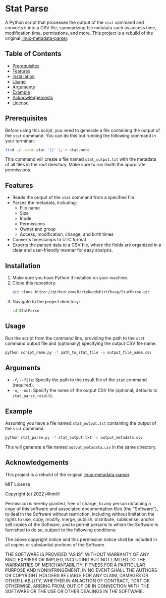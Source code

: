 
# Stat Parse

A Python script that processes the output of the `stat` command and converts it into a CSV file, summarizing file metatata such as access time, modification time, permissions, and more. This project is a rebuild of the original [linux-metadata-parser](https://github.com/genes1sx/linux-metadata-parser).

## Table of Contents
- [Prerequisites](#prerequisites)
- [Features](#features)
- [Installation](#installation)
- [Usage](#usage)
- [Arguments](#arguments)
- [Example](#example)
- [Acknowledgements](#acknowledgements)
- [License](#license)

## Prerequisites

Before using this script, you need to generate a file containing the output of the `stat` command. You can do this but running the following command in your terminan:


```bash
find ./ -exec stat '{}' \; > stat.meta
```

This command will create a file named `stat_output.txt` with the metadata of all files in the root directory. Make sure to run itwith the approirate permissions.

## Features 
- Reads the output of the `stat` command from a specified file.
- Parses the metadata, including:
  - File name
  - Size
  - Inode
  - Permissions
  - Owner and group
  - Access, modification, change, and birth times
- Converts timestamps to UTC format.
- Exports the parsed data to a CSV file, where the fields are organized in a clear and user-friendly manner for easy analysis.

## Installation

1. Make sure you have Python 3 installed on your machine.
2. Clone this repository:
   ```bash
   git clone https://github.com/DirtyDeedsDirtCheap/StatParse.git
   ```
3. Navigate to the project directory:
   ```bash
   cd StatParse
   ```

## Usage

Run the script from the command line, providing the path to the `stat` command output file and (optionally) specifying the output CSV file name.

```bash
python script_name.py -f path_to_stat_file -o output_file_name.csv
```

## Arguments

- `-f`, `--file`: Specify the path to the result file of the `stat` command (required).
- `-o`, `--out`: Specify the name of the output CSV file (optional; defaults to `stat_parse_result`).

## Example

Assuming you have a file named `stat_output.txt` containing the output of the `stat` command:

```bash
python stat_parse.py -f stat_output.txt -o output_metadata.csv
```

This will generate a file named `output_metadata.csv` in the same directory.

## Acknowledgements

This project is a rebuild of the original [linux-metadata-parser](https://github.com/genes1sx/linux-metadata-parser)

MIT License

Copyright (c) 2022 j4hmilli

Permission is hereby granted, free of charge, to any person obtaining a copy
of this software and associated documentation files (the "Software"), to deal
in the Software without restriction, including without limitation the rights
to use, copy, modify, merge, publish, distribute, sublicense, and/or sell
copies of the Software, and to permit persons to whom the Software is
furnished to do so, subject to the following conditions:

The above copyright notice and this permission notice shall be included in all
copies or substantial portions of the Software.

THE SOFTWARE IS PROVIDED "AS IS", WITHOUT WARRANTY OF ANY KIND, EXPRESS OR
IMPLIED, INCLUDING BUT NOT LIMITED TO THE WARRANTIES OF MERCHANTABILITY,
FITNESS FOR A PARTICULAR PURPOSE AND NONINFRINGEMENT. IN NO EVENT SHALL THE
AUTHORS OR COPYRIGHT HOLDERS BE LIABLE FOR ANY CLAIM, DAMAGES OR OTHER
LIABILITY, WHETHER IN AN ACTION OF CONTRACT, TORT OR OTHERWISE, ARISING FROM,
OUT OF OR IN CONNECTION WITH THE SOFTWARE OR THE USE OR OTHER DEALINGS IN THE
SOFTWARE.
